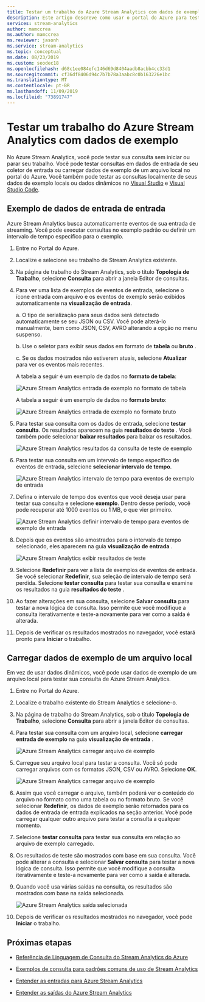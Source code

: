 ```yaml
---
title: Testar um trabalho do Azure Stream Analytics com dados de exemplo
description: Este artigo descreve como usar o portal do Azure para testar um trabalho do Azure Stream Analytics, uma entrada de exemplo e fazer o upload de dados de exemplo.
services: stream-analytics
author: mamccrea
ms.author: mamccrea
ms.reviewer: jasonh
ms.service: stream-analytics
ms.topic: conceptual
ms.date: 08/23/2019
ms.custom: seodec18
ms.openlocfilehash: d68c1ee084efc146d69d8404aadb8acbb4cc33d1
ms.sourcegitcommit: cf36df8406d94c7b7b78a3aabc8c0b163226e1bc
ms.translationtype: MT
ms.contentlocale: pt-BR
ms.lasthandoff: 11/09/2019
ms.locfileid: "73891747"
---
```

# <a name="test-an-azure-stream-analytics-job-with-sample-data"></a>Testar um trabalho do Azure Stream Analytics com dados de exemplo

No Azure Stream Analytics, você pode testar sua consulta sem iniciar ou parar seu trabalho. Você pode testar consultas em dados de entrada de seu coletor de entrada ou carregar dados de exemplo de um arquivo local no portal do Azure. Você também pode testar as consultas localmente de seus dados de exemplo locais ou dados dinâmicos no [Visual Studio](stream-analytics-live-data-local-testing.md) e [Visual Studio Code](vscode-local-run.md). 

## <a name="sample-incoming-data-from-input"></a>Exemplo de dados de entrada de entrada

Azure Stream Analytics busca automaticamente eventos de sua entrada de streaming. Você pode executar consultas no exemplo padrão ou definir um intervalo de tempo específico para o exemplo.

1. Entre no Portal do Azure.

2. Localize e selecione seu trabalho de Stream Analytics existente.

3. Na página de trabalho do Stream Analytics, sob o título **Topologia de Trabalho**, selecione **Consulta** para abrir a janela Editor de consultas. 

4. Para ver uma lista de exemplos de eventos de entrada, selecione o ícone entrada com arquivo e os eventos de exemplo serão exibidos automaticamente na **visualização de entrada**. 

   a. O tipo de serialização para seus dados será detectado automaticamente se seu JSON ou CSV. Você pode alterá-lo manualmente, bem como JSON, CSV, AVRO alterando a opção no menu suspenso.
    
   b. Use o seletor para exibir seus dados em formato de **tabela** ou **bruto** .
    
   c. Se os dados mostrados não estiverem atuais, selecione **Atualizar** para ver os eventos mais recentes.

   A tabela a seguir é um exemplo de dados no **formato de tabela**:

   ![Azure Stream Analytics entrada de exemplo no formato de tabela](./media/stream-analytics-test-query/asa-sample-table.png)

   A tabela a seguir é um exemplo de dados no **formato bruto**:

   ![Azure Stream Analytics entrada de exemplo no formato bruto](./media/stream-analytics-test-query/asa-sample-raw.png)

5. Para testar sua consulta com os dados de entrada, selecione **testar consulta**. Os resultados aparecem na guia **resultados do teste** . Você também pode selecionar **baixar resultados** para baixar os resultados.

   ![Azure Stream Analytics resultados da consulta de teste de exemplo](./media/stream-analytics-test-query/asa-test-query.png)

6. Para testar sua consulta em um intervalo de tempo específico de eventos de entrada, selecione **selecionar intervalo de tempo**.
   
   ![Azure Stream Analytics intervalo de tempo para eventos de exemplo de entrada](./media/stream-analytics-test-query/asa-select-time-range.png)

7. Defina o intervalo de tempo dos eventos que você deseja usar para testar sua consulta e selecione **exemplo**. Dentro desse período, você pode recuperar até 1000 eventos ou 1 MB, o que vier primeiro.

   ![Azure Stream Analytics definir intervalo de tempo para eventos de exemplo de entrada](./media/stream-analytics-test-query/asa-set-time-range.png)

8. Depois que os eventos são amostrados para o intervalo de tempo selecionado, eles aparecem na guia **visualização de entrada** .

   ![Azure Stream Analytics exibir resultados de teste](./media/stream-analytics-test-query/asa-view-test-results.png)

9. Selecione **Redefinir** para ver a lista de exemplos de eventos de entrada. Se você selecionar **Redefinir**, sua seleção de intervalo de tempo será perdida. Selecione **testar consulta** para testar sua consulta e examine os resultados na guia **resultados do teste** .

10. Ao fazer alterações em sua consulta, selecione **Salvar consulta** para testar a nova lógica de consulta. Isso permite que você modifique a consulta iterativamente e teste-a novamente para ver como a saída é alterada.

11. Depois de verificar os resultados mostrados no navegador, você estará pronto para **Iniciar** o trabalho.

## <a name="upload-sample-data-from-a-local-file"></a>Carregar dados de exemplo de um arquivo local

Em vez de usar dados dinâmicos, você pode usar dados de exemplo de um arquivo local para testar sua consulta de Azure Stream Analytics.

1. Entre no Portal do Azure.
   
2. Localize o trabalho existente do Stream Analytics e selecione-o.

3. Na página de trabalho do Stream Analytics, sob o título **Topologia de Trabalho**, selecione **Consulta** para abrir a janela Editor de consultas.

4. Para testar sua consulta com um arquivo local, selecione **carregar entrada de exemplo** na guia **visualização de entrada** . 

   ![Azure Stream Analytics carregar arquivo de exemplo](./media/stream-analytics-test-query/asa-upload-sample-file.png)

5. Carregue seu arquivo local para testar a consulta. Você só pode carregar arquivos com os formatos JSON, CSV ou AVRO. Selecione **OK**.

   ![Azure Stream Analytics carregar arquivo de exemplo](./media/stream-analytics-test-query/asa-upload-sample-json-file.png)

6. Assim que você carregar o arquivo, também poderá ver o conteúdo do arquivo no formato como uma tabela ou no formato bruto. Se você selecionar **Redefinir**, os dados de exemplo serão retornados para os dados de entrada de entrada explicados na seção anterior. Você pode carregar qualquer outro arquivo para testar a consulta a qualquer momento.

7. Selecione **testar consulta** para testar sua consulta em relação ao arquivo de exemplo carregado.

8. Os resultados de teste são mostrados com base em sua consulta. Você pode alterar a consulta e selecionar **Salvar consulta** para testar a nova lógica de consulta. Isso permite que você modifique a consulta iterativamente e teste-a novamente para ver como a saída é alterada.

9. Quando você usa várias saídas na consulta, os resultados são mostrados com base na saída selecionada. 

   ![Azure Stream Analytics saída selecionada](./media/stream-analytics-test-query/asa-sample-test-selected-output.png)

10. Depois de verificar os resultados mostrados no navegador, você pode **Iniciar** o trabalho.

## <a name="next-steps"></a>Próximas etapas

* [Referência de Linguagem de Consulta do Stream Analytics do Azure](https://docs.microsoft.com/stream-analytics-query/stream-analytics-query-language-reference)

* [Exemplos de consulta para padrões comuns de uso de Stream Analytics](stream-analytics-stream-analytics-query-patterns.md)

* [Entender as entradas para Azure Stream Analytics](stream-analytics-add-inputs.md)

* [Entender as saídas do Azure Stream Analytics](stream-analytics-define-outputs.md)